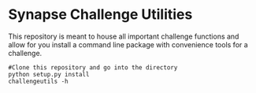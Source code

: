 # Synapse Challenge Utilities

This repository is meant to house all important challenge functions and allow for you install a command line package with convenience tools for a challenge.

```
#Clone this repository and go into the directory
python setup.py install
challengeutils -h
```
